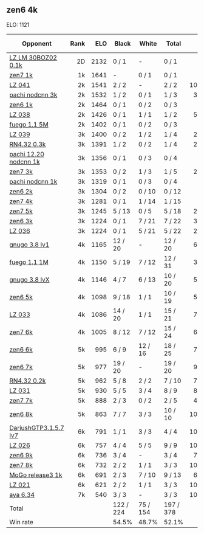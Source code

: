 ## zen6 4k ##

ELO: 1121

Opponent | Rank | ELO | Black | White | Total | Win rate
---------|-----:|----:|-------|-------|-------|-------:
[LZ LM 30BOZ02 0.1k](LZ%20LM%2030BOZ02%200.1k.md) | 2D | 2132 | 0 / 1 | - | 0 / 1 | 0.0%
[zen7 1k](zen7%201k.md) | 1k | 1641 | - | 0 / 1 | 0 / 1 | 0.0%
[LZ 041](LZ%20041.md) | 2k | 1541 | 2 / 2 | - | 2 / 2 | 100.0%
[pachi nodcnn 3k](pachi%20nodcnn%203k.md) | 2k | 1532 | 1 / 2 | 0 / 1 | 1 / 3 | 33.3%
[zen6 1k](zen6%201k.md) | 2k | 1464 | 0 / 1 | 0 / 2 | 0 / 3 | 0.0%
[LZ 038](LZ%20038.md) | 2k | 1426 | 0 / 1 | 1 / 1 | 1 / 2 | 50.0%
[fuego 1.1 5M](fuego%201.1%205M.md) | 2k | 1402 | 0 / 1 | 0 / 2 | 0 / 3 | 0.0%
[LZ 039](LZ%20039.md) | 3k | 1400 | 0 / 2 | 1 / 2 | 1 / 4 | 25.0%
[RN4.32 0.3k](RN4.32%200.3k.md) | 3k | 1391 | 1 / 2 | 0 / 2 | 1 / 4 | 25.0%
[pachi 12.20 nodcnn 1k](pachi%2012.20%20nodcnn%201k.md) | 3k | 1356 | 0 / 1 | 0 / 3 | 0 / 4 | 0.0%
[zen7 3k](zen7%203k.md) | 3k | 1353 | 0 / 2 | 1 / 3 | 1 / 5 | 20.0%
[pachi nodcnn 1k](pachi%20nodcnn%201k.md) | 3k | 1319 | 0 / 1 | 0 / 3 | 0 / 4 | 0.0%
[zen6 2k](zen6%202k.md) | 3k | 1304 | 0 / 2 | 0 / 10 | 0 / 12 | 0.0%
[zen7 4k](zen7%204k.md) | 3k | 1281 | 0 / 1 | 1 / 14 | 1 / 15 | 6.7%
[zen7 5k](zen7%205k.md) | 3k | 1245 | 5 / 13 | 0 / 5 | 5 / 18 | 27.8%
[zen6 3k](zen6%203k.md) | 3k | 1224 | 0 / 1 | 7 / 21 | 7 / 22 | 31.8%
[LZ 036](LZ%20036.md) | 3k | 1224 | 0 / 1 | 5 / 21 | 5 / 22 | 22.7%
[gnugo 3.8 lv1](gnugo%203.8%20lv1.md) | 4k | 1165 | 12 / 20 | - | 12 / 20 | 60.0%
[fuego 1.1 1M](fuego%201.1%201M.md) | 4k | 1150 | 5 / 19 | 7 / 12 | 12 / 31 | 38.7%
[gnugo 3.8 lvX](gnugo%203.8%20lvX.md) | 4k | 1146 | 4 / 7 | 6 / 13 | 10 / 20 | 50.0%
[zen6 5k](zen6%205k.md) | 4k | 1098 | 9 / 18 | 1 / 1 | 10 / 19 | 52.6%
[LZ 033](LZ%20033.md) | 4k | 1086 | 14 / 20 | 1 / 1 | 15 / 21 | 71.4%
[zen7 6k](zen7%206k.md) | 4k | 1005 | 8 / 12 | 7 / 12 | 15 / 24 | 62.5%
[zen6 6k](zen6%206k.md) | 5k | 995 | 6 / 9 | 12 / 16 | 18 / 25 | 72.0%
[zen6 7k](zen6%207k.md) | 5k | 977 | 19 / 20 | - | 19 / 20 | 95.0%
[RN4.32 0.2k](RN4.32%200.2k.md) | 5k | 962 | 5 / 8 | 2 / 2 | 7 / 10 | 70.0%
[LZ 031](LZ%20031.md) | 5k | 930 | 5 / 5 | 3 / 4 | 8 / 9 | 88.9%
[zen7 7k](zen7%207k.md) | 5k | 888 | 2 / 3 | 0 / 2 | 2 / 5 | 40.0%
[zen6 8k](zen6%208k.md) | 5k | 863 | 7 / 7 | 3 / 3 | 10 / 10 | 100.0%
[DariushGTP3.1.5.7 lv7](DariushGTP3.1.5.7%20lv7.md) | 6k | 791 | 1 / 1 | 3 / 3 | 4 / 4 | 100.0%
[LZ 026](LZ%20026.md) | 6k | 757 | 4 / 4 | 5 / 5 | 9 / 9 | 100.0%
[zen6 9k](zen6%209k.md) | 6k | 736 | 3 / 4 | - | 3 / 4 | 75.0%
[zen7 8k](zen7%208k.md) | 6k | 732 | 2 / 2 | 1 / 1 | 3 / 3 | 100.0%
[MoGo release3 1k](MoGo%20release3%201k.md) | 6k | 691 | 2 / 3 | 7 / 10 | 9 / 13 | 69.2%
[LZ 021](LZ%20021.md) | 6k | 621 | 2 / 2 | 1 / 1 | 3 / 3 | 100.0%
[aya 6.34](aya%206.34.md) | 7k | 540 | 3 / 3 | - | 3 / 3 | 100.0%
Total | | | 122 / 224 | 75 / 154 | 197 / 378 | 
Win rate| | | 54.5% | 48.7% | 52.1% | 
